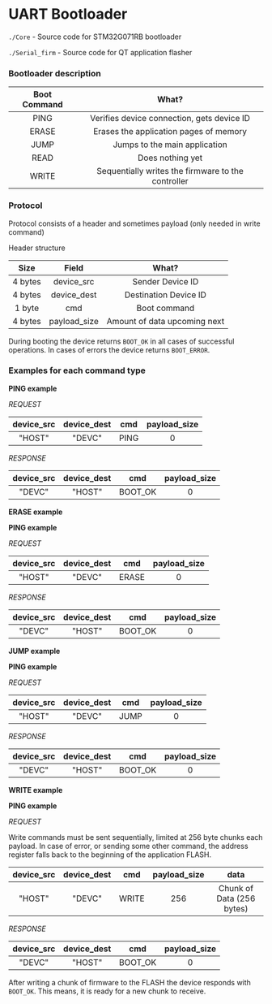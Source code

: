 # UART Bootloader

`./Core` - Source code for STM32G071RB bootloader

`./Serial_firm` - Source code for QT application flasher

### Bootloader description

|Boot Command|What?|
|:----------:|:---:|
|PING        |Verifies device connection, gets device ID|
|ERASE       |Erases the application pages of memory|
|JUMP        |Jumps to the main application|
|READ        |Does nothing yet|
|WRITE       |Sequentially writes the firmware to the controller|

### Protocol

Protocol consists of a header and sometimes payload (only needed in write command)

Header structure

|Size|Field|What?|
|:--:|:---:|:---:|
|4 bytes|device_src|Sender Device ID|
|4 bytes|device_dest|Destination Device ID|
|1 byte|cmd|Boot command|
|4 bytes|payload_size|Amount of data upcoming next|

During booting the device returns `BOOT_OK` in all cases of successful operations.
In cases of errors the device returns `BOOT_ERROR`.

### Examples for each command type

**PING example**

*REQUEST*

|device_src|device_dest|cmd|payload_size|
|:-:|:-:|:-:|:-:|
|"HOST"|"DEVC"|PING|0|

*RESPONSE*

|device_src|device_dest|cmd|payload_size|
|:-:|:-:|:-:|:-:|
|"DEVC"|"HOST"|BOOT_OK|0|

**ERASE example**

**PING example**

*REQUEST*

|device_src|device_dest|cmd|payload_size|
|:-:|:-:|:-:|:-:|
|"HOST"|"DEVC"|ERASE|0|

*RESPONSE*

|device_src|device_dest|cmd|payload_size|
|:-:|:-:|:-:|:-:|
|"DEVC"|"HOST"|BOOT_OK|0|

**JUMP example**

**PING example**

*REQUEST*

|device_src|device_dest|cmd|payload_size|
|:-:|:-:|:-:|:-:|
|"HOST"|"DEVC"|JUMP|0|

*RESPONSE*

|device_src|device_dest|cmd|payload_size|
|:-:|:-:|:-:|:-:|
|"DEVC"|"HOST"|BOOT_OK|0|

**WRITE example**

**PING example**

*REQUEST*

Write commands must be sent sequentially, limited at 256 byte chunks each payload. In case of error, or sending some other command,
the address register falls back to the beginning of the application FLASH. 

|device_src|device_dest|cmd|payload_size|data|
|:-:|:-:|:-:|:-:|:-:|
|"HOST"|"DEVC"|WRITE|256|Chunk of Data (256 bytes)|

*RESPONSE*

|device_src|device_dest|cmd|payload_size|
|:-:|:-:|:-:|:-:|
|"DEVC"|"HOST"|BOOT_OK|0|

After writing a chunk of firmware to the FLASH the device responds with `BOOT_OK`. This means, it is ready for a new chunk to receive.

